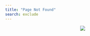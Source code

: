 ```yaml
---
title: "Page Not Found"
search: exclude
---  
```


<p align="center">
  <img src="https://geoscienceaustralia.github.io/cloud/images/404.jpg">
</p>
